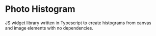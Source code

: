 # Photo Histogram
JS widget library written in Typescript to create histograms from canvas and image elements with no dependencies.
